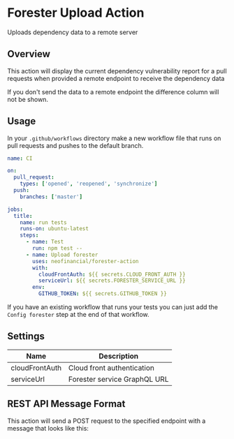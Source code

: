 # Forester Upload Action

Uploads dependency data to a remote server

## Overview

This action will display the current dependency vulnerability report for a pull requests when provided a remote endpoint to receive the dependency data

If you don't send the data to a remote endpoint the difference column will not be shown.

## Usage

In your `.github/workflows` directory make a new workflow file that runs on pull requests and pushes to the default branch.

```yml
name: CI

on:
  pull_request:
    types: ['opened', 'reopened', 'synchronize']
  push:
    branches: ['master']

jobs:
  title:
    name: run tests
    runs-on: ubuntu-latest
    steps:
      - name: Test
        run: npm test --
      - name: Upload forester
        uses: neofinancial/forester-action
        with:
          cloudFrontAuth: ${{ secrets.CLOUD_FRONT_AUTH }}
          serviceUrl: ${{ secrets.FORESTER_SERVICE_URL }}
        env:
          GITHUB_TOKEN: ${{ secrets.GITHUB_TOKEN }}
```

If you have an existing workflow that runs your tests you can just add the `Config forester` step at the end of that workflow.

## Settings

| Name           | Description                  |
| -------------- | ---------------------------- |
| cloudFrontAuth | Cloud front authentication   |
| serviceUrl     | Forester service GraphQL URL |

## REST API Message Format

This action will send a POST request to the specified endpoint with a message that looks like this:
